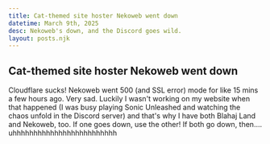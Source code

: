 ```yaml
---
title: Cat-themed site hoster Nekoweb went down
datetime: March 9th, 2025
desc: Nekoweb's down, and the Discord goes wild.
layout: posts.njk
---
```


## Cat-themed site hoster Nekoweb went down
Cloudflare sucks! Nekoweb went 500 (and SSL error) mode for like 15 mins a few hours ago. Very sad. Luckily I wasn't working on my website when that happened (I was busy playing Sonic Unleashed and watching the chaos unfold in the Discord server) and that's why I have both Blahaj Land and Nekoweb, too. If one goes down, use the other! If both go down, then.... uhhhhhhhhhhhhhhhhhhhhhhhhh

[](../assets/blog/wilddiscord.png)